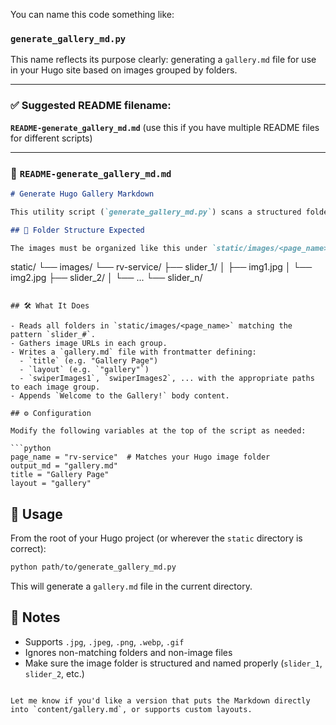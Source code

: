 You can name this code something like:

### **`generate_gallery_md.py`**

This name reflects its purpose clearly: generating a `gallery.md` file for use in your Hugo site based on images grouped by folders.

---

### ✅ Suggested README filename:

**`README-generate_gallery_md.md`**
(use this if you have multiple README files for different scripts)

---

### 📄 `README-generate_gallery_md.md`

```markdown
# Generate Hugo Gallery Markdown

This utility script (`generate_gallery_md.py`) scans a structured folder of images and generates a `gallery.md` file compatible with a Hugo site using Swiper.js or custom gallery layouts.

## 📂 Folder Structure Expected

The images must be organized like this under `static/images/<page_name>`:

```

static/
└── images/
└── rv-service/
├── slider\_1/
│   ├── img1.jpg
│   └── img2.jpg
├── slider\_2/
│   └── ...
└── slider\_n/

````

## 🛠️ What It Does

- Reads all folders in `static/images/<page_name>` matching the pattern `slider_#`.
- Gathers image URLs in each group.
- Writes a `gallery.md` file with frontmatter defining:
  - `title` (e.g. "Gallery Page")
  - `layout` (e.g. `"gallery"`)
  - `swiperImages1`, `swiperImages2`, ... with the appropriate paths to each image group.
- Appends `Welcome to the Gallery!` body content.

## ⚙️ Configuration

Modify the following variables at the top of the script as needed:

```python
page_name = "rv-service"  # Matches your Hugo image folder
output_md = "gallery.md"
title = "Gallery Page"
layout = "gallery"
````

## 🚀 Usage

From the root of your Hugo project (or wherever the `static` directory is correct):

```bash
python path/to/generate_gallery_md.py
```

This will generate a `gallery.md` file in the current directory.

## 📎 Notes

* Supports `.jpg`, `.jpeg`, `.png`, `.webp`, `.gif`
* Ignores non-matching folders and non-image files
* Make sure the image folder is structured and named properly (`slider_1`, `slider_2`, etc.)

```

Let me know if you'd like a version that puts the Markdown directly into `content/gallery.md`, or supports custom layouts.
```
